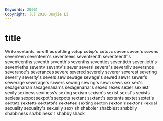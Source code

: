 ```yaml
---
Keywords: 20064
Copyright: (C) 2020 Junjie Li
---
```


# title

Write contents here!!!
es 
settling 
setup 
setup's 
setups 
seven 
seven's 
sevens
seventeen 
seventeen's 
seventeens 
seventeenth 
seventeenth's 
seventeenths 
seventh 
seventh's 
sevenths 
seventies
seventieth 
seventieth's 
seventieths 
seventy 
seventy's 
sever 
several 
several's 
severally 
severance
severance's 
severances 
severe 
severed 
severely 
severer 
severest 
severing 
severity 
severity's
severs 
sew 
sewage 
sewage's 
sewed 
sewer 
sewer's 
sewerage 
sewerage's 
sewers
sewing 
sewing's 
sewn 
sews 
sex 
sex's 
sexagenarian 
sexagenarian's 
sexagenarians 
sexed
sexes 
sexier 
sexiest 
sexily 
sexiness 
sexiness's 
sexing 
sexism 
sexism's 
sexist
sexist's 
sexists 
sexless 
sexpot 
sexpot's 
sexpots 
sextant 
sextant's 
sextants 
sextet
sextet's 
sextets 
sextette 
sextette's 
sextettes 
sexting 
sexton 
sexton's 
sextons 
sexual
sexuality 
sexuality's 
sexually 
sexy 
sh 
shabbier 
shabbiest 
shabbily 
shabbiness 
shabbiness's
shabby 
shack 
